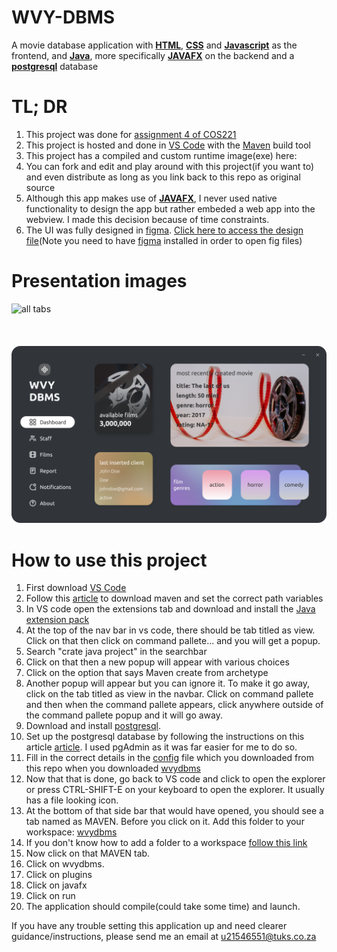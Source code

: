 # WVY-DBMS
A movie database application with **<a href="https://developer.mozilla.org/en-US/docs/Web/HTML">HTML</a>**, **<a href="https://www.w3.org/Style/CSS/Overview.en.html">CSS</a>** and **<a href="https://developer.mozilla.org/en-US/docs/Web/JavaScript">Javascript</a>** as the frontend, and **<a href="https://www.java.com/">Java</a>**, more specifically **<a href="https://openjfx.io/">JAVAFX</a>** on the backend and a **<a href="https://www.postgresql.org/">postgresql</a>** database

# TL; DR
1. This project was done for <a href="https://www.cs.up.ac.za/module/cos221/">assignment 4 of COS221</a>
2. This project is hosted and done in <a href="https://code.visualstudio.com/">VS Code</a> with the <a href="https://maven.apache.org/">Maven</a> build tool
3. This project has a compiled and custom runtime image(exe) here: 
4. You can fork and edit and play around with this project(if you want to) and even distribute as long as you link back to this repo as original source
5. Although this app makes use of **<a href="https://openjfx.io/">JAVAFX</a>**, I never used native functionality to design the app but rather embeded a web app into the webview. I made this decision because of time constraints.
6. The UI was fully designed in <a href="https://www.figma.com/">figma</a>. <a href="#">Click here to access the design file</a>(Note you need to have <a href="https://www.figma.com/downloads/">figma</a> installed in order to open fig files)

# Presentation images
![all tabs](presentation-img/demo1.png "all tabs")
\
\
\
\
![just the home tab"](presentation-img/home-dashboard.png "just the home tab")

# How to use this project
1. First download <a href="https://code.visualstudio.com/">VS Code</a>
2. Follow this <a href="https://mkyong.com/maven/how-to-install-maven-in-windows/">article</a> to download maven and set the correct path variables
3. In VS code open the extensions tab and download and install the <a href="https://marketplace.visualstudio.com/items?itemName=vscjava.vscode-java-pack">Java extension pack</a>
4. At the top of the nav bar in vs code, there should be tab titled as view. Click on that then click on command pallete... and you will get a popup. 
5. Search "crate java project" in the searchbar
6. Click on that then a new popup will appear with various choices
7. Click on the option that says Maven create from archetype
8. Another popup will appear but you can ignore it. To make it go away, click on the tab titled as view in the navbar. Click on command pallete and then when the command pallete appears, click anywhere outside of the command pallete popup and it will go away.
9. Download and install <a href="https://www.postgresqltutorial.com/postgresql-getting-started/install-postgresql/">postgresql</a>.
10. Set up the postgresql database by following the instructions on this article <a href="https://www.postgresqltutorial.com/postgresql-getting-started/load-postgresql-sample-database/">article</a>. I used pgAdmin as it was far easier for me to do so.
11. Fill in the correct details in the <a href="https://github.com/waveyboym/WVY-DBMS/blob/main/wvydbms/src/main/resources/config.properties">config</a> file which you downloaded from this repo when you downloaded <a href="https://github.com/waveyboym/WVY-DBMS/tree/main/wvydbms">wvydbms</a>
12. Now that that is done, go back to VS code and click to open the explorer or press CTRL-SHIFT-E on your keyboard to open the explorer. It usually has a file looking icon.
13. At the bottom of that side bar that would have opened, you should see a tab named as MAVEN. Before you click on it. Add this folder to your workspace: <a href="https://github.com/waveyboym/WVY-DBMS/tree/main/wvydbms">wvydbms</a>
14. If you don't know how to add a folder to a workspace <a href="https://code.visualstudio.com/docs/editor/multi-root-workspaces#:~:text=The%20File%20%3E%20Add%20Folder%20to,to%20add%20or%20remove%20folders.">follow this link</a>
15. Now click on that MAVEN tab.
16. Click on wvydbms.
17. Click on plugins
18. Click on javafx
19. Click on run
20. The application should compile(could take some time) and launch.

If you have any trouble setting this application up and need clearer guidance/instructions, please send me an email at <a href="mailto:u21546551@tuks.co.za">u21546551@tuks.co.za</a>

